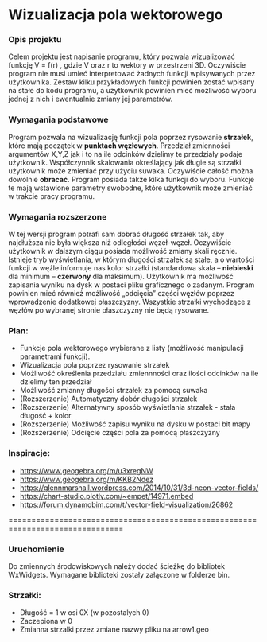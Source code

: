 Wizualizacja pola wektorowego
===================================

### Opis projektu

Celem projektu jest napisanie programu, który pozwala wizualizować funkcję V = f(r) , gdzie V oraz r to wektory w przestrzeni 3D. Oczywiście program nie musi umieć interpretować żadnych funkcji wpisywanych przez użytkownika. Zestaw kilku przykładowych funkcji powinien zostać wpisany na stałe do kodu programu, a użytkownik powinien mieć możliwość wyboru jednej z nich i ewentualnie zmiany jej parametrów.

### Wymagania podstawowe

Program pozwala na wizualizację funkcji pola poprzez rysowanie **strzałek**, które mają początek w **punktach węzłowych**. Przedział zmienności argumentów X,Y,Z jak i to na ile odcinków dzielimy te przedziały podaje użytkownik. Współczynnik skalowania określający jak długie są strzałki użytkownik może zmieniać przy użyciu suwaka. Oczywiście całość można dowolnie **obracać**. Program posiada także kilka funkcji do wyboru. Funkcje te mają wstawione parametry swobodne, które użytkownik może zmieniać w trakcie pracy programu.

### Wymagania rozszerzone

W tej wersji program potrafi sam dobrać długość strzałek tak, aby najdłuższa nie była większa niż odległości węzeł-węzeł. Oczywiście użytkownik w dalszym ciągu posiada możliwość zmiany skali ręcznie. Istnieje tryb wyświetlania, w którym długości strzałek są stałe, a o wartości funkcji w węźle informuje nas kolor strzałki (standardowa skala – **niebieski** dla minimum – **czerwony** dla maksimum). Użytkownik ma możliwość zapisania wyniku na dysk w postaci pliku graficznego o zadanym. Program powinien mieć również możliwość „odcięcia” części węzłów poprzez wprowadzenie dodatkowej płaszczyzny. Wszystkie strzałki wychodzące z węzłów po wybranej stronie płaszczyzny nie będą rysowane.



### Plan:
+ Funkcje pola wektorowego wybierane z listy (możliwość manipulacji parametrami funkcji).
+ Wizualizacja pola poprzez rysowanie strzałek
+ Możliwość określenia przedziału zmiennności oraz ilości odcinków na ile dzielimy ten przedział
+ Możliwość zmianny długości strzałek za pomocą suwaka
+ (Rozszerzenie) Automatyczny dobór długości strzałek
+ (Rozszerzenie) Alternatywny sposób wyświetlania strzałek - stała długość + kolor
+ (Rozszerzenie) Możliwość zapisu wyniku na dysku w postaci bit mapy
+ (Rozszerzenie) Odcięcie części pola za pomocą płaszczyzny


### Inspiracje:
+ https://www.geogebra.org/m/u3xregNW
+ https://www.geogebra.org/m/KKB2Ndez
+ https://glennmarshall.wordpress.com/2014/10/31/3d-neon-vector-fields/
+ https://chart-studio.plotly.com/~empet/14971.embed
+ https://forum.dynamobim.com/t/vector-field-visualization/26862

===============================================================================

### Uruchomienie
Do zmiennych środowiskowych należy dodać ścieżkę do bibliotek WxWidgets. Wymagane biblioteki zostały załączone w folderze bin.

### Strzałki:
+ Długość = 1 w osi 0X (w pozostalych 0)
+ Zaczepiona w 0
+ Zmianna strzalki przez zmiane nazwy pliku na arrow1.geo